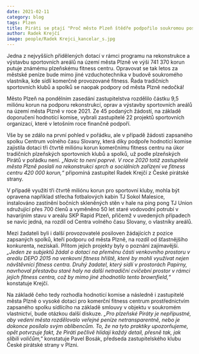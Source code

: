 ```yaml
---
date: 2021-02-11
category: blog
tags: Plzen 
title: Piráti se ptají "Proč město Plzeň štědře podpořilo soukromou posilovnu?“ Na pomoc řadě klubů a spolků pak nezbylo!
author: Radek Krejčí
image: people/Radek Krejci_kancelar_s.jpg
---
```


Jedna z nejvyšších přidělených dotací v rámci programu na rekonstrukce a výstavbu sportovních areálů na území města Plzně ve výši 741 370 korun putuje známému plzeňskému fitness centru. Opravovat se tak letos za městské peníze bude mimo jiné vzduchotechnika v budově soukromého vlastníka, kde sídlí komerčně provozované fitness. Řada tradičních sportovních klubů a spolků se naopak podpory od města Plzně nedočká!

Město Plzeň na pondělním zasedání zastupitelstva rozdělilo částku 9,5 miliónu korun na podporu rekonstrukcí, oprav a výstavby sportovních areálů na území města Plzně v roce 2021. Ze 45 podaných žádostí, na základě doporučení hodnotící komise, vybrali zastupitelé 22 projektů sportovních organizací, které v letošním roce finančně podpoří. 

Vše by se zdálo na první pohled v pořádku, ale v případě žádosti zapsaného spolku Centrum volného času Slovany, která díky podpoře hodnotící komise zajistila dotaci tři čtvrtě miliónu korun komerčnímu fitness centru na úkor tradičních plzeňských sportovních klubů a spolků, už podle plzeňských Pirátů v pořádku není. *„Navíc to není poprvé. V roce 2020 totiž zastupitelé města Plzně poslali na rekonstrukci sprch a sociálních zařízení ve fitness centru 420 000 korun,“* připomíná zastupitel Radek Krejčí z České pirátské strany.

V případě využití tři čtvrtě miliónu korun pro sportovní kluby, mohla být opravena například střecha fotbalových kabin TJ Sokol Malesice, instalováno zastínění bočních skleněných stěn v hale na ping pong TJ Union sdružující přes 700 členů a vyměněno 50 let staré vodovodní potrubí v havarijním stavu v areálu SKP Rapid Plzeň, přičemž v uvedených případech se navíc jedná, na rozdíl od Centra volného času Slovany, o vlastníky areálů.

Mezi žadateli byli i další provozovatelé posiloven žádajících z pozice zapsaných spolků, kteří podporu od města Plzně, na rozdíl od šťastnějšího konkurenta, nezískali. Přitom jejich projekty byly o poznání zajímavější. *„Jeden ze subjektů žádal o dotaci na přeměnu části venkovního prostoru v areálu DEPO 2015 na venkovní fitness hřiště, které by mohli využívat nejen návštěvníci fitness centra. Druhý žadatel, který sídlí v prostorách Papírny, navrhoval přestavbu staré haly na další netradiční cvičební prostor v rámci jejich fitness centra, což by mimo jiné zhodnotilo tento brownfield,“* konstatuje Krejčí.

Na základě čeho tedy rozhodla hodnotící komise a následně i zastupitelé města Plzně o vysoké dotaci pro komerční fitness centrum prostřednictvím zapsaného spolku sídlícího na základě smlouvy v objektu v soukromém vlastnictví, bude otázkou další diskuze. *„Pro plzeňské Piráty je nepřípustné, aby vedení města rozdělovalo veřejné peníze netransparentně, nebo je dokonce posílalo svým oblíbencům. To, že na tyto praktiky upozorňujeme, opět potvrzuje fakt, že Piráti pečlivě hlídají každý detail, přesně tak, jak slíbili voličům,"* konstatuje Pavel Bosák, předseda zastupitelského klubu České pirátské strany v Plzni.


